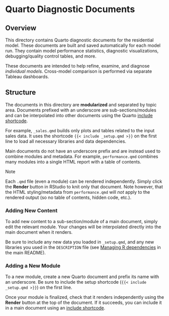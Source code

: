 # Quarto Diagnostic Documents

## Overview

This directory contains Quarto diagnostic documents for the residential model. These documents are built and saved automatically for each model run. They contain model performance statistics, diagnostic visualizations, debugging/quality control tables, and more.

These documents are intended to help refine, examine, and diagnose *individual models*. Cross-model comparison is performed via separate Tableau dashboards.

## Structure

The documents in this directory are **modularized** and separated by topic area. Documents prefixed with an underscore are sub-sections/modules and can be interpolated into other documents using the Quarto [include shortcode](https://quarto.org/docs/authoring/includes.html).

For example, `_sales.qmd` builds only plots and tables related to the input sales data. It uses the shortcode `{{< include _setup.qmd >}}` on the first line to load all necessary libraries and data dependencies.

Main documents do not have an underscore prefix and are instead used to combine modules and metadata. For example, `performance.qmd` combines many modules into a single HTML report with a table of contents.

> [!NOTE]
Each `.qmd` file (even a module) can be rendered independently. Simply click the **Render** button in RStudio to knit only that document. Note however, that the HTML styling/metadata from `performance.qmd` will *not* apply to the rendered output (so no table of contents, hidden code, etc.).

### Adding New Content

To add new content to a sub-section/module of a main document, simply edit the relevant module. Your changes will be interpolated directly into the main document when it renders.

Be sure to include any new data you loaded in `_setup.qmd`, and any new libraries you used in the `DESCRIPTION` file (see [Managing R dependencies](https://github.com/ccao-data/model-res-avm?tab=readme-ov-file#managing-r-dependencies) in the main README).

### Adding a New Module

To a new module, create a new Quarto document and prefix its name with an underscore. Be sure to include the setup shortcode (`{{< include _setup.qmd >}}`) on the first line.

Once your module is finalized, check that it renders independently using the **Render** button at the top of the document. If it succeeds, you can include it in a main document using an [include shortcode](https://quarto.org/docs/authoring/includes.html).
